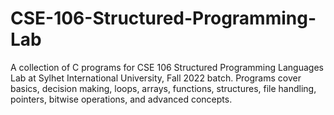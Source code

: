 # CSE-106-Structured-Programming-Lab
A collection of C programs for CSE 106 Structured Programming Languages Lab at Sylhet International University, Fall 2022 batch. Programs cover basics, decision making, loops, arrays, functions, structures, file handling, pointers, bitwise operations, and advanced concepts.
